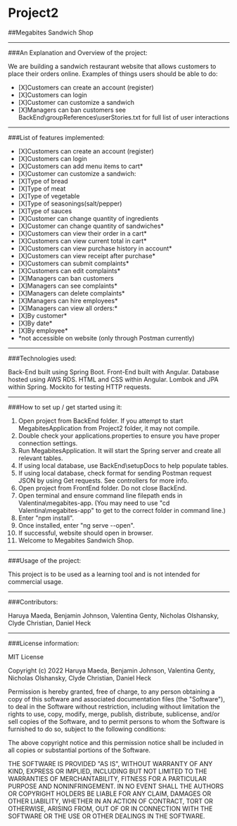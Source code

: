 # Project2
##Megabites Sandwich Shop

***
###An Explanation and Overview of the project:

We are building a sandwich restaurant website that allows customers to place their orders online.
Examples of things users should be able to do:
* [X]Customers can create an account (register)
* [X]Customers can login
* [X]Customer can customize a sandwich
* [X]Managers can ban customers
see BackEnd\groupReferences\userStories.txt for full list of user interactions

***
###List of features implemented:

* [X]Customers can create an account (register)
* [X]Customers can login
* [X]Customers can add menu items to cart*
* [X]Customer can customize a sandwich:
* [X]Type of bread
* [X]Type of meat
* [X]Type of vegetable
* [X]Type of seasonings(salt/pepper)
* [X]Type of sauces
* [X]Customer can change quantity of ingredients
* [X]Customer can change quantity of sandwiches*
* [X]Customers can view their order in a cart*
* [X]Customers can view current total in cart*
* [X]Customers can view purchase history in account*
* [X]Customers can view receipt after purchase*
* [X]Customers can submit complaints*
* [X]Customers can edit complaints*
* [X]Managers can ban customers
* [X]Managers can see complaints*
* [X]Managers can delete complaints*
* [X]Managers can hire employees*
* [X]Managers can view all orders:*
* [X]By customer*
* [X]By date*
* [X]By employee*
* *not accessible on website (only through Postman currently)

***
###Technologies used:

Back-End built using Spring Boot.
Front-End built with Angular.
Database hosted using AWS RDS.
HTML and CSS within Angular.
Lombok and JPA within Spring.
Mockito for testing HTTP requests.

***
###How to set up / get started using it:

1. Open project from BackEnd folder. If you attempt to start MegabitesApplication from Project2 folder, it may not compile.
2. Double check your applications.properties to ensure you have proper connection settings.
3. Run MegabitesApplication. It will start the Spring server and create all relevant tables.
4. If using local database, use BackEnd\setupDocs to help populate tables.
5. If using local database, check format for sending Postman request JSON by using Get requests. See controllers for more info.
6. Open project from FrontEnd folder. Do not close BackEnd.
7. Open terminal and ensure command line filepath ends in Valentina\megabites-app.
(You may need to use "cd Valentina\megabites-app" to get to the correct folder in command line.)
8. Enter "npm install".
9. Once installed, enter "ng serve --open".
10. If successful, website should open in browser.
11. Welcome to Megabites Sandwich Shop.

***
###Usage of the project:

This project is to be used as a learning tool and is not intended for commercial usage.

***
###Contributors: 

Haruya Maeda, Benjamin Johnson, Valentina Genty, Nicholas Olshansky, Clyde Christian, Daniel Heck

***
###License information:

MIT License

Copyright (c) 2022 Haruya Maeda, Benjamin Johnson, Valentina Genty, Nicholas Olshansky, Clyde Christian, Daniel Heck

Permission is hereby granted, free of charge, to any person obtaining a copy
of this software and associated documentation files (the "Software"), to deal
in the Software without restriction, including without limitation the rights
to use, copy, modify, merge, publish, distribute, sublicense, and/or sell
copies of the Software, and to permit persons to whom the Software is
furnished to do so, subject to the following conditions:

The above copyright notice and this permission notice shall be included in all
copies or substantial portions of the Software.

THE SOFTWARE IS PROVIDED "AS IS", WITHOUT WARRANTY OF ANY KIND, EXPRESS OR
IMPLIED, INCLUDING BUT NOT LIMITED TO THE WARRANTIES OF MERCHANTABILITY,
FITNESS FOR A PARTICULAR PURPOSE AND NONINFRINGEMENT. IN NO EVENT SHALL THE
AUTHORS OR COPYRIGHT HOLDERS BE LIABLE FOR ANY CLAIM, DAMAGES OR OTHER
LIABILITY, WHETHER IN AN ACTION OF CONTRACT, TORT OR OTHERWISE, ARISING FROM,
OUT OF OR IN CONNECTION WITH THE SOFTWARE OR THE USE OR OTHER DEALINGS IN THE
SOFTWARE.
